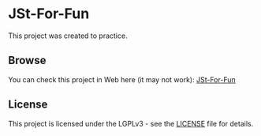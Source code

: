 # JSt-For-Fun
This project was created to practice.
## Browse
You can check this project in Web here (it may not work): [JSt-For-Fun](https://it-krivoshey.github.io/JSt-For-Fun/)
## License
This project is licensed under the LGPLv3 - see the [LICENSE](https://github.com/IT-Krivoshey/JSt-For-Fun/blob/master/LICENSE) file for details.
